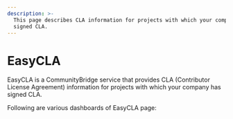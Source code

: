 ```yaml
---
description: >-
  This page describes CLA information for projects with which your company has
  signed CLA.
---
```


# EasyCLA

EasyCLA is a CommunityBridge service that provides CLA \(Contributor License Agreement\) information for projects with which your company has signed CLA.

Following are various dashboards of EasyCLA page:

